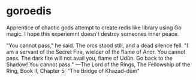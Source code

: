 # goroedis
Apprentice of chaotic gods attempt to create redis like library using Go magic.
I hope this experiemnt doesn't destroy someones inner peace.

"You cannot pass," he said. The orcs stood still, and a dead silence fell. "I am a servant of the Secret Fire, wielder of the flame of Anor. You cannot pass. The dark fire will not avail you, flame of Udûn. Go back to the Shadow! You cannot pass."
—The Lord of the Rings, The Fellowship of the Ring, Book II, Chapter 5: "The Bridge of Khazad-dûm"

